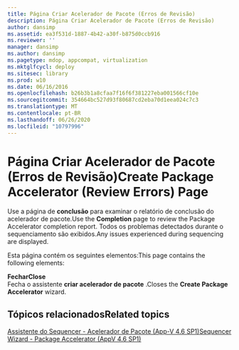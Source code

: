 ```yaml
---
title: Página Criar Acelerador de Pacote (Erros de Revisão)
description: Página Criar Acelerador de Pacote (Erros de Revisão)
author: dansimp
ms.assetid: ea3f531d-1887-4b42-a30f-b875d0ccb916
ms.reviewer: ''
manager: dansimp
ms.author: dansimp
ms.pagetype: mdop, appcompat, virtualization
ms.mktglfcycl: deploy
ms.sitesec: library
ms.prod: w10
ms.date: 06/16/2016
ms.openlocfilehash: b26b3b1a8cfaa7f16f6f381227eba001566cf10e
ms.sourcegitcommit: 354664bc527d93f80687cd2eba70d1eea024c7c3
ms.translationtype: MT
ms.contentlocale: pt-BR
ms.lasthandoff: 06/26/2020
ms.locfileid: "10797996"
---
```

# <span data-ttu-id="e2bc3-103">Página Criar Acelerador de Pacote (Erros de Revisão)</span><span class="sxs-lookup"><span data-stu-id="e2bc3-103">Create Package Accelerator (Review Errors) Page</span></span>


<span data-ttu-id="e2bc3-104">Use a página de **conclusão** para examinar o relatório de conclusão do acelerador de pacote.</span><span class="sxs-lookup"><span data-stu-id="e2bc3-104">Use the **Completion** page to review the Package Accelerator completion report.</span></span> <span data-ttu-id="e2bc3-105">Todos os problemas detectados durante o sequenciamento são exibidos.</span><span class="sxs-lookup"><span data-stu-id="e2bc3-105">Any issues experienced during sequencing are displayed.</span></span>

<span data-ttu-id="e2bc3-106">Esta página contém os seguintes elementos:</span><span class="sxs-lookup"><span data-stu-id="e2bc3-106">This page contains the following elements:</span></span>

<a href="" id="close"></a>**<span data-ttu-id="e2bc3-107">Fechar</span><span class="sxs-lookup"><span data-stu-id="e2bc3-107">Close</span></span>**  
<span data-ttu-id="e2bc3-108">Fecha o assistente **criar acelerador de pacote** .</span><span class="sxs-lookup"><span data-stu-id="e2bc3-108">Closes the **Create Package Accelerator** wizard.</span></span>

## <span data-ttu-id="e2bc3-109">Tópicos relacionados</span><span class="sxs-lookup"><span data-stu-id="e2bc3-109">Related topics</span></span>


[<span data-ttu-id="e2bc3-110">Assistente do Sequencer - Acelerador de Pacote (App-V 4.6 SP1)</span><span class="sxs-lookup"><span data-stu-id="e2bc3-110">Sequencer Wizard - Package Accelerator (AppV 4.6 SP1)</span></span>](sequencer-wizard---package-accelerator--appv-46-sp1-.md)

 

 





